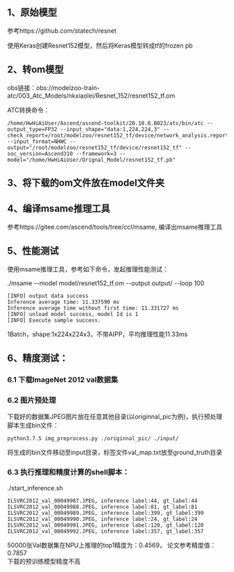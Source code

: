## 1、原始模型
参考https://github.com/statech/resnet

使用Keras创建Resnet152模型，然后将Keras模型转成tf的frozen pb

## 2、转om模型
obs链接：obs://modelzoo-train-atc/003_Atc_Models/nkxiaolei/Resnet_152/resnet152_tf.om

ATC转换命令：
```
/home/HwHiAiUser/Ascend/ascend-toolkit/20.10.0.B023/atc/bin/atc --output_type=FP32 --input_shape="data:1,224,224,3" --check_report=/root/modelzoo/resnet152_tf/device/network_analysis.report --input_format=NHWC --output="/root/modelzoo/resnet152_tf/device/resnet152_tf" --soc_version=Ascend310 --framework=3 --model="/home/HwHiAiUser/Orignal_Model/resnet152_tf.pb"
```

## 3、将下载的om文件放在model文件夹

## 4、编译msame推理工具
参考https://gitee.com/ascend/tools/tree/ccl/msame, 编译出msame推理工具

## 5、性能测试
使用msame推理工具，参考如下命令，发起推理性能测试： 

./msame --model model/resnet152_tf.om --output output/ --loop 100
```
[INFO] output data success
Inference average time: 11.337590 ms
Inference average time without first time: 11.331727 ms
[INFO] unload model success, model Id is 1
[INFO] Execute sample success.
```
1Batch，shape:1x224x224x3，不带AIPP，平均推理性能11.33ms

## 6、精度测试：

### 6.1 下载ImageNet 2012 val数据集

### 6.2 图片预处理
下载好的数据集JPEG图片放在任意其他目录(以originnal_pic为例)，执行预处理脚本生成bin文件：
```
python3.7.5 img_preprocess.py ./originnal_pic/ ./input/
```
将生成的bin文件移动至input目录，标签文件val_map.txt放至ground_truth目录

### 6.3 执行推理和精度计算的shell脚本： 
./start_inference.sh
```
ILSVRC2012_val_00049987.JPEG, inference label:44, gt_label:44
ILSVRC2012_val_00049988.JPEG, inference label:81, gt_label:81
ILSVRC2012_val_00049989.JPEG, inference label:399, gt_label:399
ILSVRC2012_val_00049990.JPEG, inference label:24, gt_label:24
ILSVRC2012_val_00049991.JPEG, inference label:120, gt_label:120
ILSVRC2012_val_00049992.JPEG, inference label:357, gt_label:357
```
50000张Val数据集在NPU上推理的top1精度为：0.4569， 论文参考精度值：0.7857\
下载的预训练模型精度不高